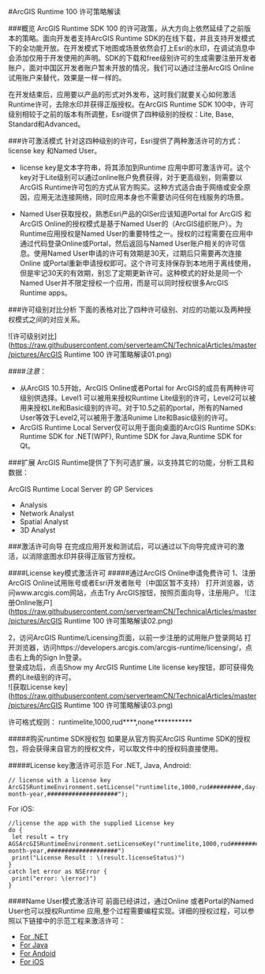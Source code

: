 #ArcGIS Runtime 100 许可策略解读

###概览
ArcGIS Runtime SDK 100 的许可政策，从大方向上依然延续了之前版本的策略。面向开发者支持ArcGIS Runtime SDK的在线下载，并且支持开发模式下的全功能开放。在开发模式下地图或场景依然会打上Esri的水印，在调试消息中会添加仅用于开发使用的声明。SDK的下载和free级别许可的生成需要注册开发者账户，面对中国区开发者账户暂未开放的情况，我们可以通过注册ArcGIS Online试用账户来替代，效果是一样一样的。

在开发结束后，应用要以产品的形式对外发布，这时我们就要关心如何激活Runtime许可，去除水印并获得正版授权。在ArcGIS Runtime SDK 100中，许可级别相较于之前的版本有所调整，Esri提供了四种级别的授权：Lite, Base, Standard和Advanced。

###许可激活模式
针对这四种级别的许可，Esri提供了两种激活许可的方式：license key 和Named User。

* license key是文本字符串，将其添加到Runtime 应用中即可激活许可。这个key对于Lite级别可以通过online账户免费获得，对于更高级别，则需要以ArcGIS Runtime许可包的方式从官方购买。这种方式适合由于网络或安全原因，应用无法连接网络，同时应用本身也不需要访问任何在线服务的场景。

* Named User获取授权，熟悉Esri产品的GISer应该知道Portal for ArcGIS 和ArcGIS Online的授权模式是基于Named User的（ArcGIS组织账户）。为Runtime应用授权是Named User的重要特性之一。授权的过程需要在应用中通过代码登录Online或Portal，然后返回与Named User账户相关的许可信息。使用Named User申请的许可有效期是30天，过期后只需要再次连接Online 或Portal重新申请授权即可。这个许可支持保存到本地用于离线使用，但是牢记30天的有效期，别忘了定期更新许可。这种模式的好处是同一个Named User并不限定授权一个应用，而是可以同时授权很多ArcGIS Runtime apps。

###许可级别对比分析
下面的表格对比了四种许可级别、对应的功能以及两种授权模式之间的对应关系。 

![许可级别对比](https://raw.githubusercontent.com/serverteamCN/TechnicalArticles/master/pictures/ArcGIS Runtime 100 许可策略解读01.png)  

####_注意_：
* 从ArcGIS 10.5开始，ArcGIS Online或者Portal for ArcGIS的成员有两种许可级别供选择。Level1 可以被用来授权Runtime Lite级别的许可，Level2可以被用来授权Lite和Basic级别的许可。对于10.5之前的portal，所有的Named User等效于Level2,可以被用于激活Runime Lite和Basic级别的许可。
* ArcGIS Runtime Local Server仅可以用于面向桌面的ArcGIS Runtime SDKs: Runtime SDK for .NET(WPF), Runtime SDK for Java,Runtime SDK for Qt。

###扩展
ArcGIS Runtime提供了下列可选扩展，以支持其它的功能，分析工具和数据：

ArcGIS Runtime Local Server 的 GP Services

- Analysis
- Network Analyst
- Spatial Analyst
- 3D Analyst

###激活许可向导
在完成应用开发和测试后，可以通过以下向导完成许可的激活，以消除底图水印并获得正版官方授权。

####License key模式激活许可
#####通过ArcGIS Online申请免费许可
1、注册ArcGIS Online试用账号或者Esri开发者账号（中国区暂不支持）
打开浏览器，访问www.arcgis.com网站，点击Try ArcGIS按钮，按照页面向导，注册用户。
![注册Online账户](https://raw.githubusercontent.com/serverteamCN/TechnicalArticles/master/pictures/ArcGIS Runtime 100 许可策略解读02.png)  

2，访问ArcGIS Runtime/Licensing页面，以前一步注册的试用账户登录网站
打开浏览器，访问https://developers.arcgis.com/arcgis-runtime/licensing/，点击右上角的Sign In登录。  
登录成功后，点击Show my ArcGIS Runtime Lite license key按钮，即可获得免费的Lite级别的许可。  
![获取License key](https://raw.githubusercontent.com/serverteamCN/TechnicalArticles/master/pictures/ArcGIS Runtime 100 许可策略解读03.png)  

许可格式规则：
runtimelite,1000,rud****,none***********

#####购买runtime SDK授权包
如果是从官方购买ArcGIS Runtime SDK的授权包，将会获得来自官方的授权文件，可以取文件中的授权码直接使用。

#####License key激活许可示范
For .NET, Java, Android:

```
// license with a license key
ArcGISRuntimeEnvironment.setLicense("runtimelite,1000,rud#########,day-month-year,####################");
```

For iOS:

```
//license the app with the supplied License key
do {
 let result = try AGSArcGISRuntimeEnvironment.setLicenseKey("runtimelite,1000,rud#########,day-month-year,####################")
 print("License Result : \(result.licenseStatus)")
}
catch let error as NSError {
 print("error: \(error)")
}
```

####Name User模式激活许可
前面已经讲过，通过Online 或者Portal的Named User也可以授权Runtime 应用,整个过程需要编程实现。详细的授权过程，可以参照以下链接中的示范工程来激活许可：

- [For .NET]()
- [For Java]()
- [For Andoid]()
- [For iOS]()





